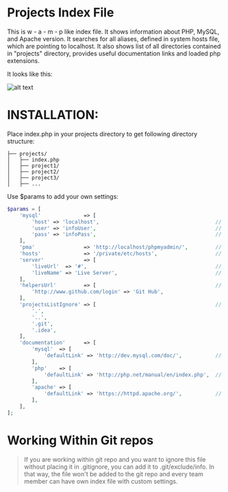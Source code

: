 
Projects Index File
===================

This is w - a -  m - p like index file. It shows information about PHP, MySQL, and Apache version. It searches for all aliases, defined in system hosts file, which are pointing to localhost. It also shows list of all directories contained in "projects" directory, provides useful documentation links and loaded php extensions.



It looks like this:

![alt text](local_projects_index/project_index.png "Projects Index Preview")



INSTALLATION:
=============

Place index.php in your projects directory to get following directory structure:

```
├── projects/
│   ├── index.php
│   ├── project1/
│   ├── project2/
│   ├── project3/
│   ├── ...
```

Use $params to add your own settings:

```php
$params = [
    'mysql'              => [
        'host' => 'localhost',                                      // mysql host
        'user' => 'infoUser',                                       // mysql username
        'pass' => 'infoPass',                                       // mysql password
    ],
    'pma'                => 'http://localhost/phpmyadmin/',         // pma address
    'hosts'              => '/private/etc/hosts',                   // your hosts file
    'server'             => [
        'liveUrl'  => '#',                                          // connected Server url
        'liveName' => 'Live Server',                                // connected Server name
    ],
    'helpersUrl'         => [                                       // footer links
        'http://www.github.com/login' => 'Git Hub',
    ],
    'projectsListIgnore' => [                                       // projects to be ignored in listing
        '.',
        '..',
        '.git',
        '.idea',
    ],
    'documentation'      => [
        'mysql'  => [
            'defaultLink' => 'http://dev.mysql.com/doc/',           // default mysql documentation link
        ],
        'php'    => [
            'defaultLink' => 'http://php.net/manual/en/index.php',  // default php documentation link
        ],
        'apache' => [
            'defaultLink' => 'https://httpd.apache.org/',           // default apach documentation link
        ],
    ],
];
```




Working Within Git repos
========================
> If you are working within git repo and you want to ignore this file without placing it in .gitignore, you can add it to .git/exclude/info. In that way, the file won't be added to the git repo and every team member can have own index file with custom settings.

